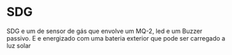 # SDG
SDG e um de sensor de gás que envolve um MQ-2, led e um Buzzer passivo. E e energizado com uma bateria exterior que pode ser carregado a luz solar

